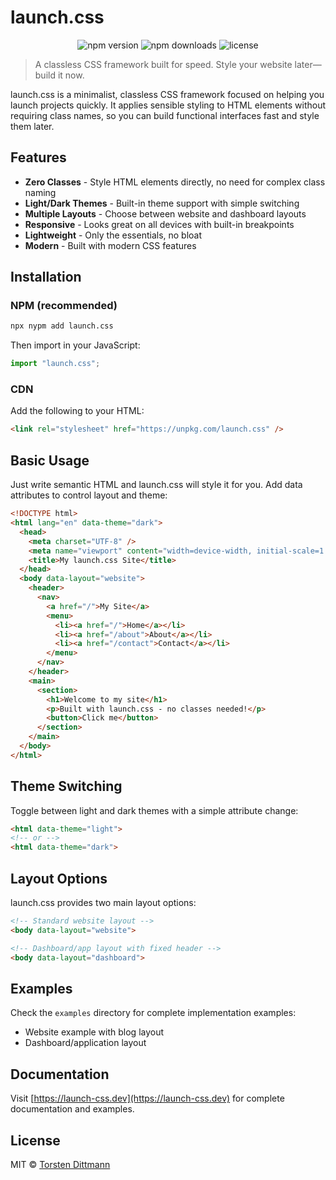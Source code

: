 # launch.css

<p align="center">
  <img src="https://img.shields.io/npm/v/launch.css?style=flat-square" alt="npm version">
  <img src="https://img.shields.io/npm/dt/launch.css?style=flat-square" alt="npm downloads">
  <img src="https://img.shields.io/github/license/TorstenDittmann/launch.css?style=flat-square" alt="license">
</p>

> A classless CSS framework built for speed. Style your website later—build it now.

launch.css is a minimalist, classless CSS framework focused on helping you launch projects quickly. It applies sensible styling to HTML elements without requiring class names, so you can build functional interfaces fast and style them later.

## Features

- **Zero Classes** - Style HTML elements directly, no need for complex class naming
- **Light/Dark Themes** - Built-in theme support with simple switching
- **Multiple Layouts** - Choose between website and dashboard layouts
- **Responsive** - Looks great on all devices with built-in breakpoints
- **Lightweight** - Only the essentials, no bloat
- **Modern** - Built with modern CSS features

## Installation

### NPM (recommended)

```bash
npx nypm add launch.css
```

Then import in your JavaScript:

```js
import "launch.css";
```

### CDN

Add the following to your HTML:

```html
<link rel="stylesheet" href="https://unpkg.com/launch.css" />
```

## Basic Usage

Just write semantic HTML and launch.css will style it for you. Add data attributes to control layout and theme:

```html
<!DOCTYPE html>
<html lang="en" data-theme="dark">
  <head>
    <meta charset="UTF-8" />
    <meta name="viewport" content="width=device-width, initial-scale=1.0" />
    <title>My launch.css Site</title>
  </head>
  <body data-layout="website">
    <header>
      <nav>
        <a href="/">My Site</a>
        <menu>
          <li><a href="/">Home</a></li>
          <li><a href="/about">About</a></li>
          <li><a href="/contact">Contact</a></li>
        </menu>
      </nav>
    </header>
    <main>
      <section>
        <h1>Welcome to my site</h1>
        <p>Built with launch.css - no classes needed!</p>
        <button>Click me</button>
      </section>
    </main>
  </body>
</html>
```

## Theme Switching

Toggle between light and dark themes with a simple attribute change:

```html
<html data-theme="light">
<!-- or -->
<html data-theme="dark">
```

## Layout Options

launch.css provides two main layout options:

```html
<!-- Standard website layout -->
<body data-layout="website">

<!-- Dashboard/app layout with fixed header -->
<body data-layout="dashboard">
```

## Examples

Check the `examples` directory for complete implementation examples:

- Website example with blog layout
- Dashboard/application layout

## Documentation

Visit [https://launch-css.dev](https://launch-css.dev) for complete documentation and examples.

## License

MIT © [Torsten Dittmann](https://github.com/TorstenDittmann)
